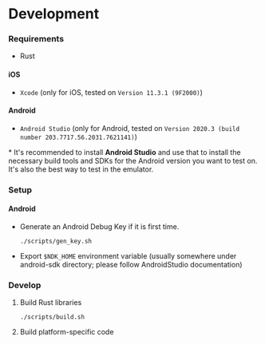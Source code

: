 # Development


### Requirements

- Rust

#### iOS
- `Xcode` (only for iOS, tested on `Version 11.3.1 (9F2000)`)

#### Android
- `Android Studio` (only for Android, tested on `Version 2020.3 (build number 203.7717.56.2031.7621141)`)

\* It's recommended to install **Android Studio** and use that to install the necessary build tools and SDKs for the Android version you want to test on. It's also the best way to test in the emulator.

### Setup

#### Android
- Generate an Android Debug Key if it is first time.

    ```
    ./scripts/gen_key.sh
    ```
- Export `$NDK_HOME` environment variable (usually somewhere under android-sdk directory; please follow AndroidStudio documentation)

### Develop

1. Build Rust libraries
    ```
    ./scripts/build.sh
    ```
2. Build platform-specific code
